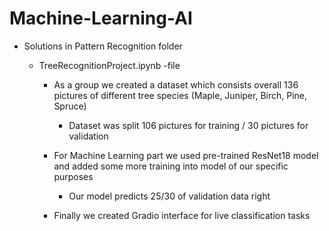 # Machine-Learning-AI

* Solutions in Pattern Recognition folder
  
  * TreeRecognitionProject.ipynb -file
    * As a group we created a dataset which consists overall 136 pictures of different tree species (Maple, Juniper, Birch, Pine, Spruce)
      * Dataset was split 106 pictures for training / 30 pictures for validation
        
    * For Machine Learning part we used pre-trained ResNet18 model and added some more training into model of our specific purposes
      * Our model predicts 25/30 of validation data right   
    * Finally we created Gradio interface for live classification tasks
      


